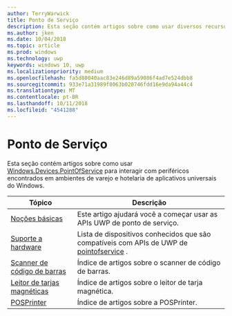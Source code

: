 ```yaml
---
author: TerryWarwick
title: Ponto de Serviço
description: Esta seção contém artigos sobre como usar diversos recursos do namespace Ponto de Serviço.
ms.author: jken
ms.date: 10/04/2018
ms.topic: article
ms.prod: windows
ms.technology: uwp
keywords: windows 10, uwp
ms.localizationpriority: medium
ms.openlocfilehash: fa5d80040aac83e246d89a59086f4ad7e524dbb8
ms.sourcegitcommit: 933e71a31989f8063b020746fdd16e9da94a44c4
ms.translationtype: MT
ms.contentlocale: pt-BR
ms.lasthandoff: 10/11/2018
ms.locfileid: "4541288"
---
```

# <a name="point-of-service"></a>Ponto de Serviço
Esta seção contém artigos sobre como usar [Windows.Devices.PointOfService](https://docs.microsoft.com/uwp/api/windows.devices.pointofservice) para interagir com periféricos encontrados em ambientes de varejo e hotelaria de aplicativos universais do Windows.

| Tópico | Descrição |
|------|------------|
| [Noções básicas](pos-basics.md) | Este artigo ajudará você a começar usar as APIs UWP de ponto de serviço. |
| [Suporte a hardware](pos-device-support.md) | Lista de dispositivos conhecidos que são compatíveis com APIs de UWP de [pointofservice](https://aka.ms/pointofservice-api) . |
| [Scanner de código de barras](pos-barcodescanner.md) | Índice de artigos sobre o scanner de código de barras. |
| [Leitor de tarjas magnéticas](pos-magnetic-stripe-reader.md) | Índice de artigos sobre o leitor de tarja magnética.
| [POSPrinter](pos-printer.md) | Índice de artigos sobre a POSPrinter. |